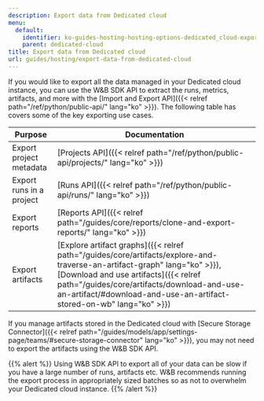 ```yaml
---
description: Export data from Dedicated cloud
menu:
  default:
    identifier: ko-guides-hosting-hosting-options-dedicated_cloud-export-data-from-dedicated-cloud
    parent: dedicated-cloud
title: Export data from Dedicated cloud
url: guides/hosting/export-data-from-dedicated-cloud
---
```


If you would like to export all the data managed in your Dedicated cloud instance, you can use the W&B SDK API to extract the runs, metrics, artifacts, and more with the [Import and Export API]({{< relref path="/ref/python/public-api/" lang="ko" >}}). The following table has covers some of the key exporting use cases.

| Purpose | Documentation |
|---------|---------------|
| Export project metadata | [Projects API]({{< relref path="/ref/python/public-api/projects/" lang="ko" >}}) |
| Export runs in a project | [Runs API]({{< relref path="/ref/python/public-api/runs/" lang="ko" >}}) |
| Export reports | [Reports API]({{< relref path="/guides/core/reports/clone-and-export-reports/" lang="ko" >}}) |
| Export artifacts | [Explore artifact graphs]({{< relref path="/guides/core/artifacts/explore-and-traverse-an-artifact-graph" lang="ko" >}}), [Download and use artifacts]({{< relref path="/guides/core/artifacts/download-and-use-an-artifact/#download-and-use-an-artifact-stored-on-wb" lang="ko" >}}) |

If you manage artifacts stored in the Dedicated cloud with [Secure Storage Connector]({{< relref path="/guides/models/app/settings-page/teams/#secure-storage-connector" lang="ko" >}}), you may not need to export the artifacts using the W&B SDK API.

{{% alert %}}
Using W&B SDK API to export all of your data can be slow if you have a large number of runs, artifacts etc. W&B recommends running the export process in appropriately sized batches so as not to overwhelm your Dedicated cloud instance.
{{% /alert %}}